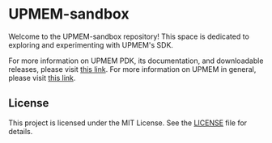 # UPMEM-sandbox

Welcome to the UPMEM-sandbox repository! This space is dedicated to exploring and experimenting with UPMEM's SDK.

For more information on UPMEM PDK, its documentation, and downloadable releases, please visit [this link](https://www.upmem.com/developer/). For more information on UPMEM in general, please visit [this link](https://www.upmem.com/).

## License

This project is licensed under the MIT License. See the [LICENSE](LICENSE) file for details.